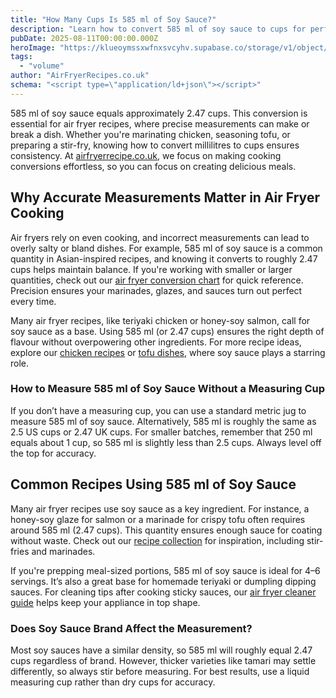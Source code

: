 ```yaml
---
title: "How Many Cups Is 585 ml of Soy Sauce?"
description: "Learn how to convert 585 ml of soy sauce to cups for perfect air fryer recipes. Get precise measurements and cooking tips in seconds!"
pubDate: 2025-08-11T00:00:00.000Z
heroImage: "https://klueoymssxwfnxsvcyhv.supabase.co/storage/v1/object/public/md/how-many-cups-is-585-ml-of-soy-sauce-825975dd.webp"
tags:
  - "volume"
author: "AirFryerRecipes.co.uk"
schema: "<script type=\"application/ld+json\"></script>"
---
```


<p>585 ml of soy sauce equals approximately 2.47 cups. This conversion is essential for air fryer recipes, where precise measurements can make or break a dish. Whether you're marinating chicken, seasoning tofu, or preparing a stir-fry, knowing how to convert millilitres to cups ensures consistency. At <a href=https://www.airfryerrecipe.co.uk>airfryerrecipe.co.uk</a>, we focus on making cooking conversions effortless, so you can focus on creating delicious meals.</p>  

<h2>Why Accurate Measurements Matter in Air Fryer Cooking</h2>  
<p>Air fryers rely on even cooking, and incorrect measurements can lead to overly salty or bland dishes. For example, 585 ml of soy sauce is a common quantity in Asian-inspired recipes, and knowing it converts to roughly 2.47 cups helps maintain balance. If you're working with smaller or larger quantities, check out our <a href=https://www.airfryerrecipe.co.uk/air-fryer-conversion-chart>air fryer conversion chart</a> for quick reference. Precision ensures your marinades, glazes, and sauces turn out perfect every time.</p>  

<p>Many air fryer recipes, like teriyaki chicken or honey-soy salmon, call for soy sauce as a base. Using 585 ml (or 2.47 cups) ensures the right depth of flavour without overpowering other ingredients. For more recipe ideas, explore our <a href=https://www.airfryerrecipe.co.uk/recipe-category/chicken>chicken recipes</a> or <a href=https://www.airfryerrecipe.co.uk/recipe-category/tofu>tofu dishes</a>, where soy sauce plays a starring role.</p>  

<h3>How to Measure 585 ml of Soy Sauce Without a Measuring Cup</h3>  
<p>If you don’t have a measuring cup, you can use a standard metric jug to measure 585 ml of soy sauce. Alternatively, 585 ml is roughly the same as 2.5 US cups or 2.47 UK cups. For smaller batches, remember that 250 ml equals about 1 cup, so 585 ml is slightly less than 2.5 cups. Always level off the top for accuracy.</p>  

<h2>Common Recipes Using 585 ml of Soy Sauce</h2>  
<p>Many air fryer recipes use soy sauce as a key ingredient. For instance, a honey-soy glaze for salmon or a marinade for crispy tofu often requires around 585 ml (2.47 cups). This quantity ensures enough sauce for coating without waste. Check out our <a href=https://www.airfryerrecipe.co.uk/recipes>recipe collection</a> for inspiration, including stir-fries and marinades.</p>  

<p>If you're prepping meal-sized portions, 585 ml of soy sauce is ideal for 4–6 servings. It’s also a great base for homemade teriyaki or dumpling dipping sauces. For cleaning tips after cooking sticky sauces, our <a href=https://www.airfryerrecipe.co.uk/air-fryer-cleaner>air fryer cleaner guide</a> helps keep your appliance in top shape.</p>  

<h3>Does Soy Sauce Brand Affect the Measurement?</h3>  
<p>Most soy sauces have a similar density, so 585 ml will roughly equal 2.47 cups regardless of brand. However, thicker varieties like tamari may settle differently, so always stir before measuring. For best results, use a liquid measuring cup rather than dry cups for accuracy.</p>